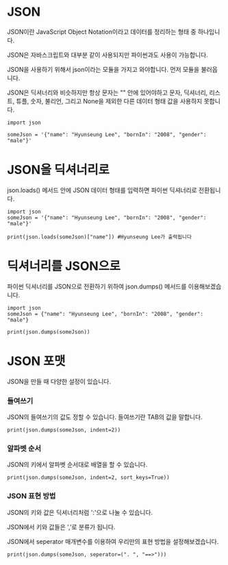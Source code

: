 # JSON
JSON이란 JavaScript Object Notation이라고 데이터를 정리하는 형태 중 하나입니다.

JSON은 자바스크립트와 대부분 같이 사용되지만 파이썬과도 사용이 가능합니다.

JSON을 사용하기 위해서 json이라는 모듈을 가지고 와야합니다. 먼저 모듈을 불러옵니다.

JSON은 딕셔너리와 비슷하지만 항상 문자는 "" 안에 있어야하고 문자, 딕셔너리, 리스트, 튜플, 숫자, 불리언, 그리고 None을 제외한 다른 데이터 형태 값을 사용하지 못합니다.

```
import json

someJson = '{"name": "Hyunseung Lee", "bornIn": "2008", "gender": "male"}'
```

# JSON을 딕셔너리로
json.loads() 메서드 안에 JSON 데이터 형태를 입력하면 파이썬 딕셔너리로 전환됩니다.

```
import json
someJson = '{"name": "Hyunseung Lee", "bornIn": "2008", "gender": "male"}'

print(json.loads(someJson)["name"]) #Hyunseung Lee가 출력됩니다
```

# 딕셔너리를 JSON으로
파이썬 딕셔너리를 JSON으로 전환하기 위하여 json.dumps() 메서드를 이용해보겠습니다.

```
import json
someJson = {"name": "Hyunseung Lee", "bornIn": "2008", "gender": "male"}

print(json.dumps(someJson))
```

# JSON 포맷
JSON을 만들 때 다양한 설정이 있습니다.

### 들여쓰기
JSON의 들여쓰기의 값도 정할 수 있습니다. 들여쓰기란 TAB의 값을 말합니다.

```
print(json.dumps(someJson, indent=2))
```

### 알파벳 순서
JSON의 키에서 알파벳 순서대로 배열을 할 수 있습니다.

```
print(json.dumps(someJson, indent=2, sort_keys=True))
```

### JSON 표현 방법
JSON의 키와 값은 딕셔너리처럼 ':'으로 나눌 수 있습니다.

JSON에서 키와 값들은 ','로 분류가 됩니다.

JSON에서 seperator 매개변수를 이용하여 우리만의 표현 방법을 설정해보겠습니다.

```
print(json.dumps(someJson, seperator=(". ", "==>")))
```

